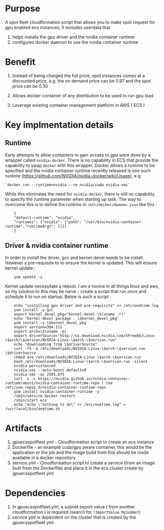 # Purpose

A spot fleet cloudformation script that allows you to make spot request for gpu enabled ecs instances, it includes userdata that 
1. helps installs the gpu driver and the nvidia container runtime
2. configures docker daemon to use the nvidia container runtime       

# Benefit

1. Instead of being charged the full price, spot instances comes at a discounted price, e.g. the on demand price can be 0.97 and the spot price can be 0.30

2. Allows docker container of any distribution to be used to run gpu load

3. Leverage existing container management platform in AWS ( ECS )

# Key implmentation details

## Runtime
Early attempts to allow containers to gain access to gpu were done by a wrapper called `nvidia-docker`. There is no capability in ECS that provide the capability to swap `docker` with this wrapper. Docker allows a runtime to be specified and the nvidia container runtime recently released is one such runtime (https://github.com/NVIDIA/nvidia-docker/wiki/Usage), e.g. 

    `docker run --runtime=nvidia --rm nvidia/cuda nvidia-smi`

While this eliminates the need for `nvidia-docker`, there is still no capability to specify the runtime parameter when starting up task. The way to overcome this is to define the runtime in `/etc/docker/daemon.json` like this :

```
    {
    "default-runtime": "nvidia",
    "runtimes": {"nvidia": {"path": "/usr/bin/nvidia-container-runtime","runtimeArgs": []}}
    }          
```

## Driver & nvidia container runtime
In order to install the driver, gcc and kernel-devel needs to be install. However a pre-requisite to to ensure the kernel is updated. This will ensure kernel update : 

```
    yum update -y
```

Kernel update necessitate a reboot. I am a novice in all things linux and aws, so my solution to this may be naive - create a script that run once and schedule it to run on startup. Below is such a script :


```
    echo "installing gpu driver and pre-requisite" >> /etc/onetime.log
    yum install -y gcc 
    export kernel_devel_pkg="kernel-devel-\$(uname -r)"                 
    echo "kernel-devel package - \$kernel_devel_pkg"
    yum install -y \$kernel_devel_pkg                 
    export version=384.111
    export arch=\$(uname -m)
    export driverSource="http://us.download.nvidia.com/XFree86/Linux-\$arch/\$version/NVIDIA-Linux-\$arch-\$version.run"
    echo "downloading from \$driverSource"
    curl -fS -o /etc/downloads/NVIDIA-Linux-\$arch-\$version.run \$driverSource 
    chmod a+x /etc/downloads/NVIDIA-Linux-\$arch-\$version.run 
    bash /etc/downloads/NVIDIA-Linux-\$arch-\$version.run -silent
    nvidia-persistenced
    nvidia-smi --auto-boost-default=0
    nvidia-smi -ac 2505,875
    curl -s -L https://nvidia.github.io/nvidia-container-runtime/amzn1/nvidia-container-runtime.repo | tee /etc/yum.repos.d/nvidia-container-runtime.repo
    yum install nvidia-container-runtime -y
    /sbin/service docker restart
    /sbin/start ecs  
    echo "echo \"nothing to do\" >> /etc/onetime.log" > /usr/local/bin/onetime.sh 
```

# Artifacts

1. gpuecsspotfleet.yml - Cloudformation script to create an ecs instance 
2. Dockerfile - an example cuda/gpu aware container, this would be the application or the job and the image build from this should be made available in a docker repository
3. service.yml - Cloudformation script to create a service (from an image built from the Dockerfile) and place it in the ecs cluster create by gpuecsspotfleet.yml


# Dependencies

1. In gpuecsspotfleet.yml, a subnet export value ( from another cloudformation ) is required (search for  `!ImportValue MySubNet`)
2. service.yml is dependent on the cluster that is created by the gpuecsspotfleet.yml

